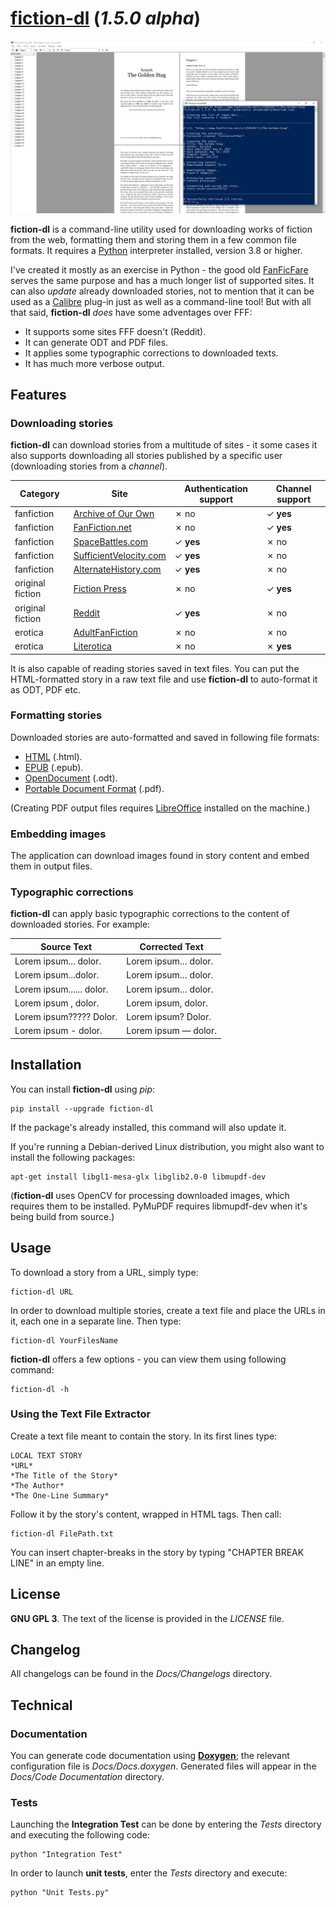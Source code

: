 # [fiction-dl](https://github.com/DreamCobbler/fiction-dl) (*1.5.0 alpha*)

![Screenshot](/Screenshot.png?raw=true)

**fiction-dl** is a command-line utility used for downloading works of fiction from the web, formatting them and storing them in a few common file formats. It requires a [Python](https://www.python.org/) interpreter installed, version 3.8 or higher.

I've created it mostly as an exercise in Python - the good old [FanFicFare](https://github.com/JimmXinu/FanFicFare) serves the same purpose and has a much longer list of supported sites. It can also *update* already downloaded stories, not to mention that it can be used as a [Calibre](https://calibre-ebook.com/) plug-in just as well as a command-line tool! But with all that said, **fiction-dl** *does* have some adventages over FFF:

- It supports some sites FFF doesn't (Reddit).
- It can generate ODT and PDF files.
- It applies some typographic corrections to downloaded texts.
- It has much more verbose output.

## Features

### Downloading stories

**fiction-dl** can download stories from a multitude of sites - it some cases it also supports downloading all stories published by a specific user (downloading stories from a *channel*).

| Category         | Site                                                              | Authentication support | Channel support |
|------------------|-------------------------------------------------------------------|------------------------|-----------------|
| fanfiction       | [Archive of Our Own](https://archiveofourown.org/)                | ✗ no                   | ✓ **yes**       |
| fanfiction       | [FanFiction.net](https://www.fanfiction.net/)                     | ✗ no                   | ✓ **yes**       |
| fanfiction       | [SpaceBattles.com](https://forums.spacebattles.com/)              | ✓ **yes**              | ✗ no            |
| fanfiction       | [SufficientVelocity.com](https://forums.sufficientvelocity.com/)  | ✓ **yes**              | ✗ no            |
| fanfiction       | [AlternateHistory.com](https://www.alternatehistory.com/forum/)   | ✓ **yes**              | ✗ no            |
| original fiction | [Fiction Press](https://www.fictionpress.com/)                    | ✗ no                   | ✓ **yes**       |
| original fiction | [Reddit](https://www.reddit.com/)                                 | ✓ **yes**              | ✗ no            |
| erotica          | [AdultFanFiction](http://www.adult-fanfiction.org/html-index.php) | ✗ no                   | ✗ no            |
| erotica          | [Literotica](https://www.literotica.com/)                         | ✗ no                   | ✗ **yes**       |

It is also capable of reading stories saved in text files. You can put the HTML-formatted story in a raw text file and use **fiction-dl** to auto-format it as ODT, PDF etc.

### Formatting stories

Downloaded stories are auto-formatted and saved in following file formats:

- [HTML](https://en.wikipedia.org/wiki/HTML) (.html).
- [EPUB](https://en.wikipedia.org/wiki/EPUB) (.epub).
- [OpenDocument](https://en.wikipedia.org/wiki/OpenDocument) (.odt).
- [Portable Document Format](https://en.wikipedia.org/wiki/PDF) (.pdf).

(Creating PDF output files requires [LibreOffice](https://www.libreoffice.org/) installed on the machine.)

### Embedding images

The application can download images found in story content and embed them in output files.

### Typographic corrections

**fiction-dl** can apply basic typographic corrections to the content of downloaded stories. For example:

| Source Text                  | Corrected Text           |
|------------------------------|--------------------------|
| Lorem ipsum... dolor.        | Lorem ipsum… dolor.      |
| Lorem ipsum...dolor.         | Lorem ipsum… dolor.      |
| Lorem ipsum...... dolor.     | Lorem ipsum… dolor.      |
| Lorem ipsum , dolor.         | Lorem ipsum, dolor.      |
| Lorem ipsum????? Dolor.      | Lorem ipsum? Dolor.      |
| Lorem ipsum - dolor.         | Lorem ipsum — dolor.     |

## Installation

You can install **fiction-dl** using *pip*:

    pip install --upgrade fiction-dl

If the package's already installed, this command will also update it.

If you're running a Debian-derived Linux distribution, you might also want to install the following packages:

    apt-get install libgl1-mesa-glx libglib2.0-0 libmupdf-dev

(**fiction-dl** uses OpenCV for processing downloaded images, which requires them to be installed. PyMuPDF requires libmupdf-dev when it's being build from source.)

## Usage

To download a story from a URL, simply type:

    fiction-dl URL

In order to download multiple stories, create a text file and place the URLs in it, each one in a separate line. Then type:

    fiction-dl YourFilesName

**fiction-dl** offers a few options - you can view them using following command:

    fiction-dl -h

### Using the Text File Extractor

Create a text file meant to contain the story. In its first lines type:

    LOCAL TEXT STORY
    *URL*
    *The Title of the Story*
    *The Author*
    *The One-Line Summary*

Follow it by the story's content, wrapped in HTML tags. Then call:

    fiction-dl FilePath.txt

You can insert chapter-breaks in the story by typing "CHAPTER BREAK LINE" in an empty line.

## License

**GNU GPL 3**. The text of the license is provided in the *LICENSE* file.

## Changelog

All changelogs can be found in the *Docs/Changelogs* directory.

## Technical

### Documentation

You can generate code documentation using [**Doxygen**](https://www.doxygen.nl/index.html); the relevant configuration file is *Docs/Docs.doxygen*. Generated files will appear in the *Docs/Code Documentation* directory.

### Tests

Launching the **Integration Test** can be done by entering the *Tests* directory and executing the following code:

    python "Integration Test"

In order to launch **unit tests**, enter the *Tests* directory and execute:

    python "Unit Tests.py"